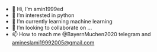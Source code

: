 - 👋 Hi, I’m amin1999ed
- 👀 I’m interested in python 
- 🌱 I’m currently learning machine learning
- 💞️ I’m looking to collaborate on ...
- 📫 How to reach me @BayernMuchen2020 telegram and amineslami19992005@gmail.com

<!---
amin1999ed/amin1999ed is a ✨ special ✨ repository because its `README.md` (this file) appears on your GitHub profile.
You can click the Preview link to take a look at your changes.
--->
